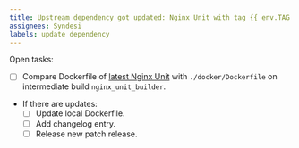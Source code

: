 ```yaml
---
title: Upstream dependency got updated: Nginx Unit with tag {{ env.TAG }}
assignees: Syndesi
labels: update dependency
---
```


Open tasks:

- [ ] Compare Dockerfile of [latest Nginx Unit](https://github.com/nginx/unit/tree/master/pkg/docker) with 
      `./docker/Dockerfile` on intermediate build `nginx_unit_builder`.
- If there are updates:
  - [ ] Update local Dockerfile.
  - [ ] Add changelog entry.
  - [ ] Release new patch release.
